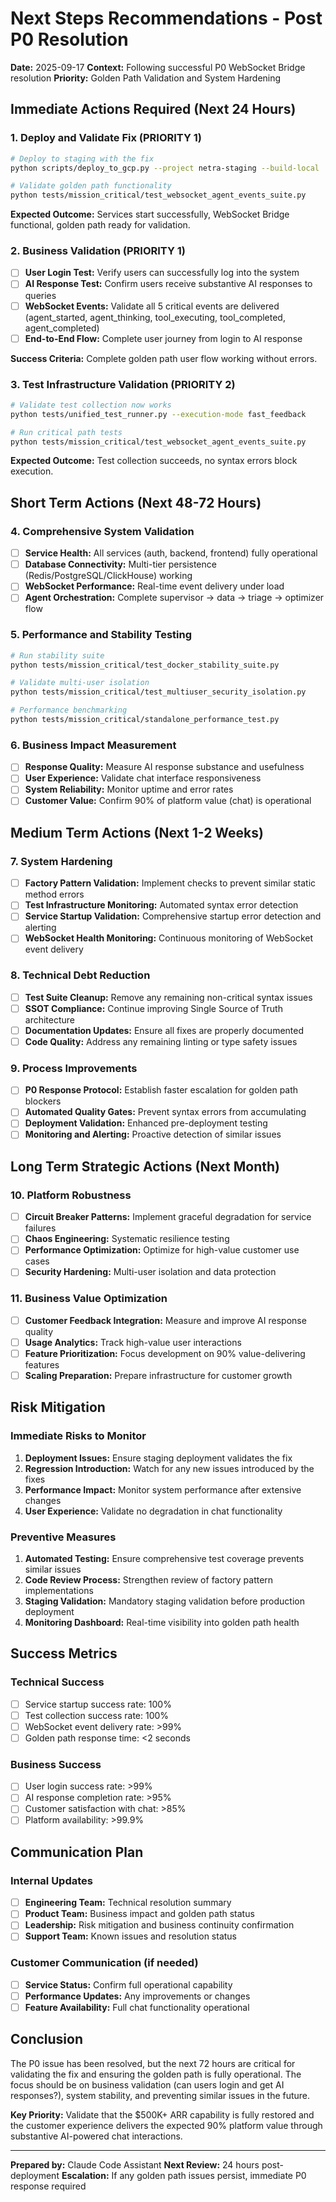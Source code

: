 # Next Steps Recommendations - Post P0 Resolution

**Date:** 2025-09-17
**Context:** Following successful P0 WebSocket Bridge resolution
**Priority:** Golden Path Validation and System Hardening

## Immediate Actions Required (Next 24 Hours)

### 1. Deploy and Validate Fix (PRIORITY 1)
```bash
# Deploy to staging with the fix
python scripts/deploy_to_gcp.py --project netra-staging --build-local

# Validate golden path functionality
python tests/mission_critical/test_websocket_agent_events_suite.py
```

**Expected Outcome:** Services start successfully, WebSocket Bridge functional, golden path ready for validation.

### 2. Business Validation (PRIORITY 1)
- [ ] **User Login Test:** Verify users can successfully log into the system
- [ ] **AI Response Test:** Confirm users receive substantive AI responses to queries
- [ ] **WebSocket Events:** Validate all 5 critical events are delivered (agent_started, agent_thinking, tool_executing, tool_completed, agent_completed)
- [ ] **End-to-End Flow:** Complete user journey from login to AI response

**Success Criteria:** Complete golden path user flow working without errors.

### 3. Test Infrastructure Validation (PRIORITY 2)
```bash
# Validate test collection now works
python tests/unified_test_runner.py --execution-mode fast_feedback

# Run critical path tests
python tests/mission_critical/test_websocket_agent_events_suite.py
```

**Expected Outcome:** Test collection succeeds, no syntax errors block execution.

## Short Term Actions (Next 48-72 Hours)

### 4. Comprehensive System Validation
- [ ] **Service Health:** All services (auth, backend, frontend) fully operational
- [ ] **Database Connectivity:** Multi-tier persistence (Redis/PostgreSQL/ClickHouse) working
- [ ] **WebSocket Performance:** Real-time event delivery under load
- [ ] **Agent Orchestration:** Complete supervisor → data → triage → optimizer flow

### 5. Performance and Stability Testing
```bash
# Run stability suite
python tests/mission_critical/test_docker_stability_suite.py

# Validate multi-user isolation
python tests/mission_critical/test_multiuser_security_isolation.py

# Performance benchmarking
python tests/mission_critical/standalone_performance_test.py
```

### 6. Business Impact Measurement
- [ ] **Response Quality:** Measure AI response substance and usefulness
- [ ] **User Experience:** Validate chat interface responsiveness
- [ ] **System Reliability:** Monitor uptime and error rates
- [ ] **Customer Value:** Confirm 90% of platform value (chat) is operational

## Medium Term Actions (Next 1-2 Weeks)

### 7. System Hardening
- [ ] **Factory Pattern Validation:** Implement checks to prevent similar static method errors
- [ ] **Test Infrastructure Monitoring:** Automated syntax error detection
- [ ] **Service Startup Validation:** Comprehensive startup error detection and alerting
- [ ] **WebSocket Health Monitoring:** Continuous monitoring of WebSocket event delivery

### 8. Technical Debt Reduction
- [ ] **Test Suite Cleanup:** Remove any remaining non-critical syntax issues
- [ ] **SSOT Compliance:** Continue improving Single Source of Truth architecture
- [ ] **Documentation Updates:** Ensure all fixes are properly documented
- [ ] **Code Quality:** Address any remaining linting or type safety issues

### 9. Process Improvements
- [ ] **P0 Response Protocol:** Establish faster escalation for golden path blockers
- [ ] **Automated Quality Gates:** Prevent syntax errors from accumulating
- [ ] **Deployment Validation:** Enhanced pre-deployment testing
- [ ] **Monitoring and Alerting:** Proactive detection of similar issues

## Long Term Strategic Actions (Next Month)

### 10. Platform Robustness
- [ ] **Circuit Breaker Patterns:** Implement graceful degradation for service failures
- [ ] **Chaos Engineering:** Systematic resilience testing
- [ ] **Performance Optimization:** Optimize for high-value customer use cases
- [ ] **Security Hardening:** Multi-user isolation and data protection

### 11. Business Value Optimization
- [ ] **Customer Feedback Integration:** Measure and improve AI response quality
- [ ] **Usage Analytics:** Track high-value user interactions
- [ ] **Feature Prioritization:** Focus development on 90% value-delivering features
- [ ] **Scaling Preparation:** Prepare infrastructure for customer growth

## Risk Mitigation

### Immediate Risks to Monitor
1. **Deployment Issues:** Ensure staging deployment validates the fix
2. **Regression Introduction:** Watch for any new issues introduced by the fixes
3. **Performance Impact:** Monitor system performance after extensive changes
4. **User Experience:** Validate no degradation in chat functionality

### Preventive Measures
1. **Automated Testing:** Ensure comprehensive test coverage prevents similar issues
2. **Code Review Process:** Strengthen review of factory pattern implementations
3. **Staging Validation:** Mandatory staging validation before production deployment
4. **Monitoring Dashboard:** Real-time visibility into golden path health

## Success Metrics

### Technical Success
- [ ] Service startup success rate: 100%
- [ ] Test collection success rate: 100%
- [ ] WebSocket event delivery rate: >99%
- [ ] Golden path response time: <2 seconds

### Business Success
- [ ] User login success rate: >99%
- [ ] AI response completion rate: >95%
- [ ] Customer satisfaction with chat: >85%
- [ ] Platform availability: >99.9%

## Communication Plan

### Internal Updates
- [ ] **Engineering Team:** Technical resolution summary
- [ ] **Product Team:** Business impact and golden path status
- [ ] **Leadership:** Risk mitigation and business continuity confirmation
- [ ] **Support Team:** Known issues and resolution status

### Customer Communication (if needed)
- [ ] **Service Status:** Confirm full operational capability
- [ ] **Performance Updates:** Any improvements or changes
- [ ] **Feature Availability:** Full chat functionality operational

## Conclusion

The P0 issue has been resolved, but the next 72 hours are critical for validating the fix and ensuring the golden path is fully operational. The focus should be on business validation (can users login and get AI responses?), system stability, and preventing similar issues in the future.

**Key Priority:** Validate that the $500K+ ARR capability is fully restored and the customer experience delivers the expected 90% platform value through substantive AI-powered chat interactions.

---

**Prepared by:** Claude Code Assistant
**Next Review:** 24 hours post-deployment
**Escalation:** If any golden path issues persist, immediate P0 response required
